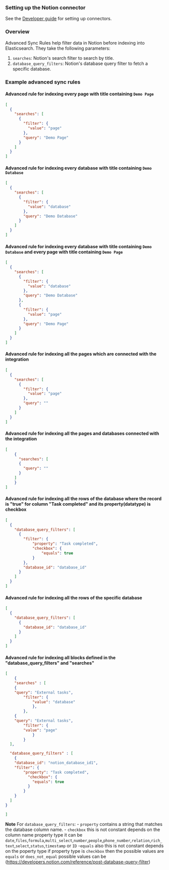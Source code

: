### Setting up the Notion connector

See the [Developer guide](../../docs/DEVELOPING.md) for setting up connectors.

### Overview

Advanced Sync Rules help filter data in Notion before indexing into Elasticsearch. They take the following parameters:

1. `searches`: Notion's search filter to search by title.
2. `database_query_filters`: Notion's database query filter to fetch a specific database.

### Example advanced sync rules

#### Advanced rule for indexing every page with title containing `Demo Page`

```json
[
  {
    "searches": [
      {
        "filter": {
          "value": "page"
        },
        "query": "Demo Page"
      }
    ]
  }
]
```

#### Advanced rule for indexing every database with title containing `Demo Database`

```json
[
  {
    "searches": [
      {
        "filter": {
          "value": "database"
        },
        "query": "Demo Database"
      }
    ]
  }
]
```

#### Advanced rule for indexing every database with title containing `Demo Database` and every page with title containing `Demo Page`

```json
[
  {
    "searches": [
      {
        "filter": {
          "value": "database"
        },
        "query": "Demo Database"
      },
      {
        "filter": {
          "value": "page"
        },
        "query": "Demo Page"
      }
    ]
  }
]
```

#### Advanced rule for indexing all the pages which are connected with the integration

```json
[
  {
    "searches": [
      {
        "filter": {
          "value": "page"
        },
        "query": ""
      }
    ]
  }
]
```

#### Advanced rule for indexing all the pages and databases connected with the integration

```json
[
    {
      "searches": [
      {
        "query": ""
      }
    ]
    }
]
```

#### Advanced rule for indexing all the rows of the database where the record is "true" for column "Task completed" and its property(datatype) is checkbox

```json
[
  {
    "database_query_filters": [
      {
        "filter": {
            "property": "Task completed",
            "checkbox": {
                "equals": true
            }
        },
        "database_id": "database_id"
      }
    ]
  }
]
```

#### Advanced rule for indexing all the rows of the specific database 

```json
[
  {
    "database_query_filters": [
      {
        "database_id": "database_id"
      }
    ]
  }
]
```

#### Advanced rule for indexing all blocks defined in the "database_query_filters" and "searches"

```json
[
    {
    "searches" : [
    {
    "query": "External tasks",
        "filter": {
            "value": "database"
            },
        },
    {
    "query": "External tasks",
        "filter": {
        "value": "page"
            }
        }
  ],

  "database_query_filters" : [
    {
    "database_id": "notion_database_id1",
    "filter": ​​{
		"property": "Task completed",
	      "checkbox": {
	        "equals": true
	      }
	    }
    }
  ]
}

]
```
**Note** 
For `database_query_filters`:
    - `property` contains a string that matches the database column name.
    - `checkbox` this is not constant depends on the column name property type it can be `date`,`files`,`formula`,`multi_select`,`number`,`people`,`phone_number`,`relation`,`rich_text`,`select`,`status`,`timestamp` or `ID`
    -`equals` also this is not constant depends on the poperty type if property type is `checkbox` then the possible values are `equals` or `does_not_equal` possible values can be (https://developers.notion.com/reference/post-database-query-filter)

